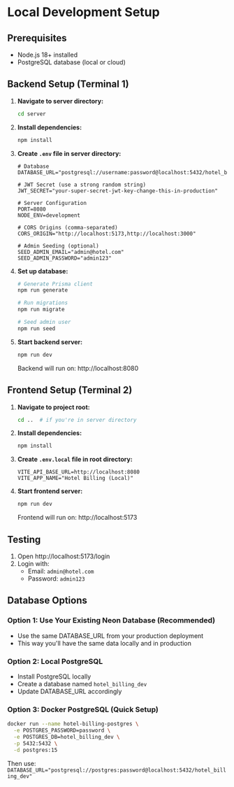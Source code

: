 # Local Development Setup

## Prerequisites
- Node.js 18+ installed
- PostgreSQL database (local or cloud)

## Backend Setup (Terminal 1)

1. **Navigate to server directory:**
   ```bash
   cd server
   ```

2. **Install dependencies:**
   ```bash
   npm install
   ```

3. **Create `.env` file in server directory:**
   ```env
   # Database
   DATABASE_URL="postgresql://username:password@localhost:5432/hotel_billing_dev"
   
   # JWT Secret (use a strong random string)
   JWT_SECRET="your-super-secret-jwt-key-change-this-in-production"
   
   # Server Configuration
   PORT=8080
   NODE_ENV=development
   
   # CORS Origins (comma-separated)
   CORS_ORIGIN="http://localhost:5173,http://localhost:3000"
   
   # Admin Seeding (optional)
   SEED_ADMIN_EMAIL="admin@hotel.com"
   SEED_ADMIN_PASSWORD="admin123"
   ```

4. **Set up database:**
   ```bash
   # Generate Prisma client
   npm run generate
   
   # Run migrations
   npm run migrate
   
   # Seed admin user
   npm run seed
   ```

5. **Start backend server:**
   ```bash
   npm run dev
   ```
   Backend will run on: http://localhost:8080

## Frontend Setup (Terminal 2)

1. **Navigate to project root:**
   ```bash
   cd ..  # if you're in server directory
   ```

2. **Install dependencies:**
   ```bash
   npm install
   ```

3. **Create `.env.local` file in root directory:**
   ```env
   VITE_API_BASE_URL=http://localhost:8080
   VITE_APP_NAME="Hotel Billing (Local)"
   ```

4. **Start frontend server:**
   ```bash
   npm run dev
   ```
   Frontend will run on: http://localhost:5173

## Testing

1. Open http://localhost:5173/login
2. Login with:
   - Email: `admin@hotel.com`
   - Password: `admin123`

## Database Options

### Option 1: Use Your Existing Neon Database (Recommended)
- Use the same DATABASE_URL from your production deployment
- This way you'll have the same data locally and in production

### Option 2: Local PostgreSQL
- Install PostgreSQL locally
- Create a database named `hotel_billing_dev`
- Update DATABASE_URL accordingly

### Option 3: Docker PostgreSQL (Quick Setup)
```bash
docker run --name hotel-billing-postgres \
  -e POSTGRES_PASSWORD=password \
  -e POSTGRES_DB=hotel_billing_dev \
  -p 5432:5432 \
  -d postgres:15
```
Then use: `DATABASE_URL="postgresql://postgres:password@localhost:5432/hotel_billing_dev"`
